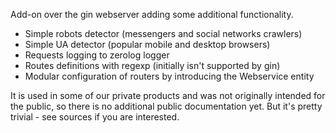 
Add-on over the gin webserver adding some additional functionality. 

* Simple robots detector (messengers and social networks crawlers)
* Simple UA detector (popular mobile and desktop browsers)
* Requests logging to zerolog logger
* Routes definitions with regexp (initially isn't supported by gin)
* Modular configuration of routers by introducing the Webservice entity

It is used in some of our private products and was not originally intended for the public, so there is no additional public documentation yet. But it's pretty trivial  - see sources if you are interested.
